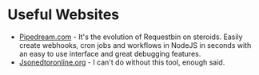 # Useful Websites

* [Pipedream.com](Pipedream.com) - It's the evolution of Requestbin on steroids. Easily create webhooks, cron jobs and workflows in NodeJS in seconds with an easy to use interface and great debugging features.
* [Jsonedtoronline.org](https://jsoneditoronline.org/) - I can't do without this tool, enough said.